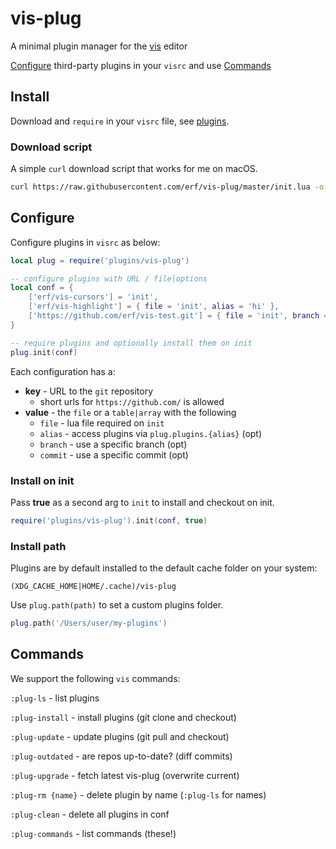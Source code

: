 # vis-plug

A minimal plugin manager for the [vis](https://github.com/martanne/vis) editor

[Configure](#Configure) third-party plugins in your `visrc` and use [Commands](#Commands)

## Install

Download and `require` in your `visrc` file, see [plugins](https://github.com/martanne/vis/wiki/Plugins).

### Download script

A simple `curl` download script that works for me on macOS.

```bash
curl https://raw.githubusercontent.com/erf/vis-plug/master/init.lua -o $HOME/.config/vis/plugins/vis-plug/init.lua --create-dirs
```

## Configure

Configure plugins in `visrc` as below:

```Lua
local plug = require('plugins/vis-plug')

-- configure plugins with URL / file|options
local conf = {
	['erf/vis-cursors'] = 'init',
	['erf/vis-highlight'] = { file = 'init', alias = 'hi' },
	['https://github.com/erf/vis-test.git'] = { file = 'init', branch = 'other' },
}

-- require plugins and optionally install them on init
plug.init(conf)
```

Each configuration has a:

- **key** - URL to the `git` repository
	- short urls for `https://github.com/` is allowed
- **value** - the `file` or a `table|array` with the following
	- `file` - lua file required on `init`
	- `alias` - access plugins via `plug.plugins.{alias}` (opt)
	- `branch` - use a specific branch (opt)
	- `commit` - use a specific commit (opt)

### Install on init

Pass **true** as a second arg to `init` to install and checkout on init.

```Lua
require('plugins/vis-plug').init(conf, true)
```

### Install path

Plugins are by default installed to the default cache folder on your system:  

`(XDG_CACHE_HOME|HOME/.cache)/vis-plug`

Use `plug.path(path)` to set a custom plugins folder.

```Lua
plug.path('/Users/user/my-plugins')
```

## Commands

We support the following `vis` commands:

`:plug-ls` - list plugins

`:plug-install` - install plugins (git clone and checkout)

`:plug-update` - update plugins (git pull and checkout)

`:plug-outdated` - are repos up-to-date? (diff commits)

`:plug-upgrade` - fetch latest vis-plug (overwrite current)

`:plug-rm {name}` - delete plugin by name (`:plug-ls` for names)

`:plug-clean` - delete all plugins in conf

`:plug-commands` - list commands (these!)